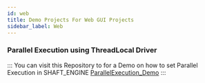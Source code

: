 ```yaml
---
id: web
title: Demo Projects For Web GUI Projects
sidebar_label: Web
---
```

### Parallel Execution using ThreadLocal Driver
:::
You can visit this Repository to for a Demo on how to set Parallel Execution in SHAFT_ENGINE
[ParallelExecution_Demo](https://github.com/MustafaAgamy/ShaftEngine-ParellelWithThreadLocal.git)
:::

[property types]: <../Properties/PropertyTypes>
[full list of supported properties]: <../Properties/PropertiesList>